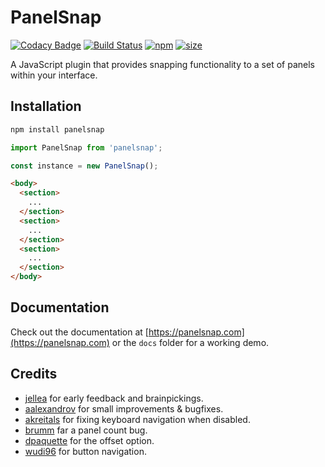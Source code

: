 # PanelSnap

[![Codacy Badge](https://api.codacy.com/project/badge/Grade/c90e8be4cc2e4931b0f280273f54cb30)](https://www.codacy.com/app/guidobouman/panelsnap)
[![Build Status](https://travis-ci.org/guidobouman/panelsnap.svg?branch=develop)](https://travis-ci.org/guidobouman/panelsnap)
[![npm](https://img.shields.io/npm/v/panelsnap)](https://www.npmjs.com/package/panelsnap)
[![size](https://img.shields.io/bundlephobia/min/panelsnap)](https://www.npmjs.com/package/panelsnap)


A JavaScript plugin that provides snapping functionality to a set of panels within your interface.

## Installation

```bash
npm install panelsnap
```

```js
import PanelSnap from 'panelsnap';

const instance = new PanelSnap();
```

```html
<body>
  <section>
    ...
  </section>
  <section>
    ...
  </section>
  <section>
    ...
  </section>
</body>
```

## Documentation

Check out the documentation at [https://panelsnap.com](https://panelsnap.com) or the `docs` folder for a working demo.

## Credits

- [jellea](https://github.com/jellea) for early feedback and brainpickings.
- [aalexandrov](https://github.com/aalexandrov) for small improvements & bugfixes.
- [akreitals](https://github.com/akreitals) for fixing keyboard navigation when disabled.
- [brumm](https://github.com/brumm) far a panel count bug.
- [dpaquette](https://github.com/dpaquette) for the offset option.
- [wudi96](https://github.com/wudi96) for button navigation.
